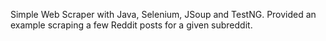 Simple Web Scraper with Java, Selenium, JSoup and TestNG.
Provided an example scraping a few Reddit posts for a given subreddit.
